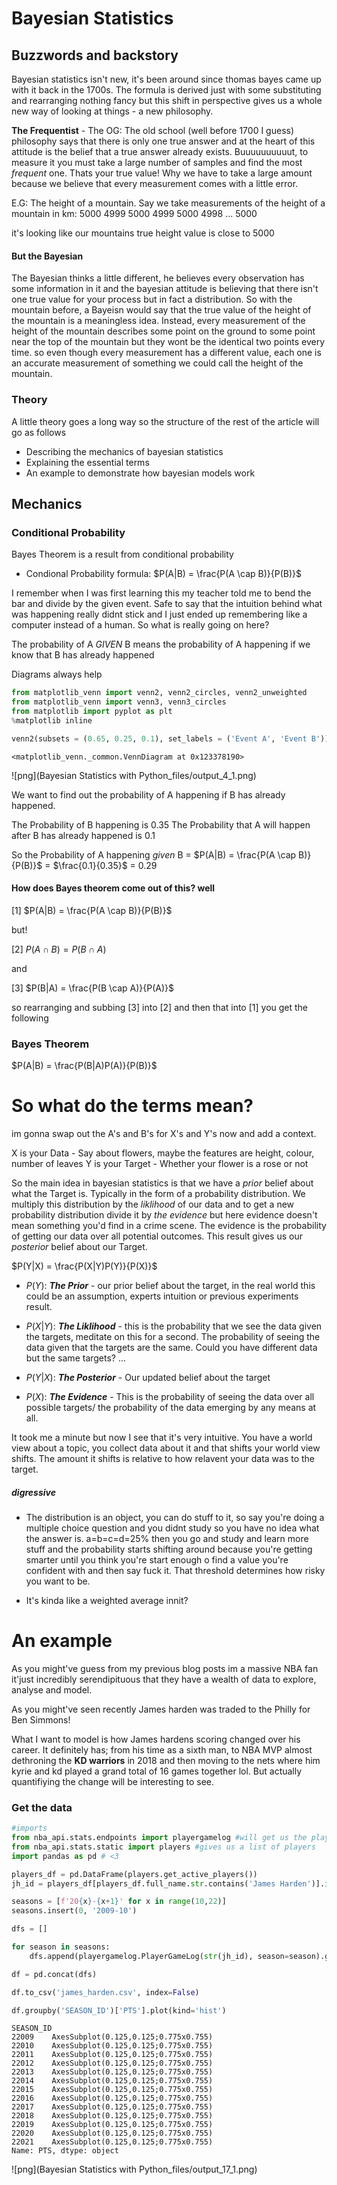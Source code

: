 # Bayesian Statistics 



## Buzzwords and backstory

Bayesian statistics isn't new, it's been around since thomas bayes came up with it back in the 1700s. The formula is derived just with some substituting and rearranging nothing fancy but this shift in perspective gives us a whole new way of looking at things - a new philosophy.

__The Frequentist__ - The OG: 
The old school (well before 1700 I guess) philosophy says that there is only one true answer and at the heart of this attitude is the belief that a true answer already exists. Buuuuuuuuuut, to measure it you must take a large number of samples and find the most _frequent_ one. Thats your true value! Why we have to take a large amount because we believe that every measurement comes with a little error.

E.G:
The height of a mountain.
Say we take measurements of the height of a mountain in km:
5000
4999
5000
4999
5000
4998
...
5000

it's looking like our mountains true height value is close to 5000


#### But the Bayesian

The Bayesian thinks a little different, he believes every observation has some information in it and the bayesian attitude is believing that there isn't one true value for your process but in fact a distribution. So with the mountain before, a Bayeisn would say that the true value of the height of the mountain is a meaningless idea. Instead, every measurement of the height of the mountain describes some point on the ground to some point near the top of the mountain but they wont be the identical two points every time. so even though every measurement has a different value, each one is an accurate measurement of something we could call the height of the mountain.


### Theory

A little theory goes a long way so the structure of the rest of the article will go as follows

- Describing the mechanics of bayesian statistics
- Explaining the essential terms
- An example to demonstrate how bayesian models work

## Mechanics

### Conditional Probability 

Bayes Theorem is a result from conditional probability 

- Condional Probability formula: $P(A|B) = \frac{P(A \cap B)}{P(B)}$

I remember when I was first learning this my teacher told me to bend the bar and divide by the given event. Safe to say that the intuition behind what was happening really didnt stick and I just ended up remembering like a computer instead of a human. So what is really going on here?

The probability of A _GIVEN_ B means the probability of A happening if we know that B has already happened


Diagrams always help

```python
from matplotlib_venn import venn2, venn2_circles, venn2_unweighted
from matplotlib_venn import venn3, venn3_circles
from matplotlib import pyplot as plt
%matplotlib inline

venn2(subsets = (0.65, 0.25, 0.1), set_labels = ('Event A', 'Event B'))
```




    <matplotlib_venn._common.VennDiagram at 0x123378190>




![png](Bayesian Statistics with Python_files/output_4_1.png)


We want to find out the probability of A happening if B has already happened. 

The Probability of B happening is 0.35
The Probability that A will happen after B has already happened is 0.1

So the Probability of A happening _given_ B = $P(A|B) = \frac{P(A \cap B)}{P(B)}$ = $\frac{0.1}{0.35}$ = 0.29

#### How does Bayes theorem come out of this? well

[1] $P(A|B) = \frac{P(A \cap B)}{P(B)}$

but! 

[2] $P(A \cap B) = P(B \cap A)$

and 

[3] $P(B|A) = \frac{P(B \cap A)}{P(A)}$

so rearranging and subbing [3] into [2] and then that into [1] you get the following

### Bayes Theorem

$P(A|B) = \frac{P(B|A)P(A)}{P(B)}$

# So what do the terms mean? 
im gonna swap out the A's and B's for X's and Y's now and add a context. 

X is your Data - Say about flowers, maybe the features are height, colour, number of leaves
Y is your Target - Whether your flower is a rose or not

So the main idea in bayesian statistics is that we have a _prior_ belief about what the Target is. Typically in the form of a probability distribution. We multiply this distribution by the _liklihood_ of our data and to get a new probability distribution divide it by _the evidence_ but here evidence doesn't mean something you'd find in a crime scene. The evidence is the probability of getting our data over all potential outcomes. This result gives us our _posterior_ belief about our Target. 

$P(Y|X) = \frac{P(X|Y)P(Y)}{P(X)}$

- $P(Y)$: ***The Prior*** - our prior belief about the target, in the real world this could be an assumption, experts intuition or previous experiments result.


- $P(X|Y)$: ***The Liklihood*** - this is the probability that we see the data given the targets, meditate on this for a second. The probability of seeing the data given that the targets are the same. Could you have different data but the same targets? ... 


- $P(Y|X)$: ***The Posterior*** - Our updated belief about the target

- $P(X)$: ***The Evidence*** - This is the probability of seeing the data over all possible targets/ the probability of the data emerging by any means at all.


It took me a minute but now I see that it's very intuitive. You have a world view about a topic, you collect data about it and that shifts your world view shifts. The amount it shifts is relative to how relavent your data was to the target.

##### digressive

- The distribution is an object, you can do stuff to it, so say you're doing a multiple choice question and you didnt study so you have no idea what the answer is. a=b=c=d=25% then you go and study and learn more stuff and the probability starts shifting around because you're getting smarter until you think you're start enough o find a value you're confident with and then say fuck it. That threshold determines how risky you want to be.


- It's kinda like a weighted average innit?

# An example

As you might've guess from my previous blog posts im a massive NBA fan it'just incredibly serendipituous that they have a wealth of data to explore, analyse and model. 

As you might've seen recently James harden was traded to the Philly for Ben Simmons!

What I want to model is how James hardens scoring changed over his career. It definitely has; from his time as a sixth man, to NBA MVP almost dethroning the **KD warriors** in 2018 and then moving to the nets where him kyrie and kd played a grand total of 16 games together lol. But actually quantifiying the change will be interesting to see. 

### Get the data

```python
#imports 
from nba_api.stats.endpoints import playergamelog #will get us the players box score numbers per game for each season
from nba_api.stats.static import players #gives us a list of players
import pandas as pd # <3 
```

```python
players_df = pd.DataFrame(players.get_active_players())
jh_id = players_df[players_df.full_name.str.contains('James Harden')].id.iloc[0]
```

```python
seasons = [f'20{x}-{x+1}' for x in range(10,22)]
seasons.insert(0, '2009-10')
```

```python
dfs = []

for season in seasons:
    dfs.append(playergamelog.PlayerGameLog(str(jh_id), season=season).get_data_frames()[0])
```

```python
df = pd.concat(dfs)
```

```python
df.to_csv('james_harden.csv', index=False)
```

```python
df.groupby('SEASON_ID')['PTS'].plot(kind='hist')
```




    SEASON_ID
    22009    AxesSubplot(0.125,0.125;0.775x0.755)
    22010    AxesSubplot(0.125,0.125;0.775x0.755)
    22011    AxesSubplot(0.125,0.125;0.775x0.755)
    22012    AxesSubplot(0.125,0.125;0.775x0.755)
    22013    AxesSubplot(0.125,0.125;0.775x0.755)
    22014    AxesSubplot(0.125,0.125;0.775x0.755)
    22015    AxesSubplot(0.125,0.125;0.775x0.755)
    22016    AxesSubplot(0.125,0.125;0.775x0.755)
    22017    AxesSubplot(0.125,0.125;0.775x0.755)
    22018    AxesSubplot(0.125,0.125;0.775x0.755)
    22019    AxesSubplot(0.125,0.125;0.775x0.755)
    22020    AxesSubplot(0.125,0.125;0.775x0.755)
    22021    AxesSubplot(0.125,0.125;0.775x0.755)
    Name: PTS, dtype: object




![png](Bayesian Statistics with Python_files/output_17_1.png)

